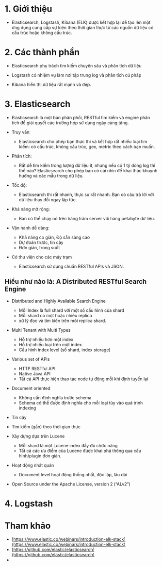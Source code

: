 ﻿# 1. Giới thiệu

- Elasticsearch, Logstash, Kibana (ELK) được kết hợp lại để tạo lên một ứng dụng cung cấp sự kiện theo thời gian thực từ các nguồn dữ liệu có cấu trúc hoặc không cấu trúc.

# 2. Các thành phần

- Elasticsearch phụ trách tìm kiếm chuyên sâu và phân tích dữ liệu

- Logstash có nhiệm vụ làm nơi tập trung log và phân tích cú pháp

- Kibana hiển thị dữ liệu rất mạnh và đẹp.

# 3. Elasticsearch

- Elasticsearch là một bản phân phối, RESTful tìm kiếm và engine phân tích để giải quyết các trường hợp sử dụng ngày càng tăng.

- Truy vấn:
	- Elasticsearch cho phép bạn thực thi và kết hợp rất nhiều loại tìm kiếm: có cấu trúc, không cấu trúc, geo, metric theo cách bạn muốn.

- Phân tích:
	- Rất dễ tìm kiếm trong lượng dữ liệu ít, nhưng nếu có 1 tỷ dòng log thì thế nào? Elasticsearch cho phép bạn có cái nhìn để khai thác khuynh hướng và các mẫu trong dữ liệu.

- Tốc độ:
	- Elasticsearch thì rất nhanh, thực sự rất nhanh. Bạn có câu trả lời với dữ liệu thay đổi ngay lập tức.

- Khả năng mở rộng:
	- Bạn có thể chạy nó trên hàng trăm server với hàng petabyte dữ liệu.
	
- Vận hành dễ dàng:
	- Khả năng co giãn, Độ sẵn sàng cao
	- Dự đoán trước, tin cậy
	- Đơn giản, trong suốt
	
- Có thư viện cho các máy trạm
	- Elasticsearch sử dụng chuẩn RESTful APIs và JSON.
	
## Hiểu như nào là: A Distributed RESTful Search Engine
- Distributed and Highly Available Search Engine
	- Mỗi Index là full shard với một số cấu hình của shard
	- Mỗi shard có một hoặc nhiều replica
	- xử lý đọc và tìm kiến trên mõi replica shard.
	
- Multi Tenant with Multi Types
	- Hỗ trợ nhiều hơn một index
	- Hỗ trợ nhiều loại trên một index
	- Cấu hình index level (số shard, index storage)
	
- Various set of APIs
	- HTTP RESTful API
	- Native Java API
	- Tất cả API thực hiện thao tác node tự động mỗi khi định tuyến lại
	
- Document oriented
	- Không cần định nghĩa trước schema
	- Schema có thể được định nghĩa cho mỗi loại tùy vào quá trình indexing
	
- Tin cậy

- Tìm kiếm (gần) theo thời gian thực

- Xây dựng dựa trên Lucene
	- Mỗi shard là một Lucene index đầy đủ chức năng
	- Tất cả các ưu điểm của Lucene được khai phá thông qua cấu hình/plugin đơn giản.
	
- Hoạt động nhất quán
	- Document level hoạt động thống nhất, độc lập, lâu dài
	
- Open Source under the Apache License, version 2 (“ALv2”)
	
	
# 4. Logstash



	
# Tham khảo
- [https://www.elastic.co/webinars/introduction-elk-stack](https://www.elastic.co/webinars/introduction-elk-stack)
- [https://github.com/elastic/elasticsearch](https://github.com/elastic/elasticsearch)
- 